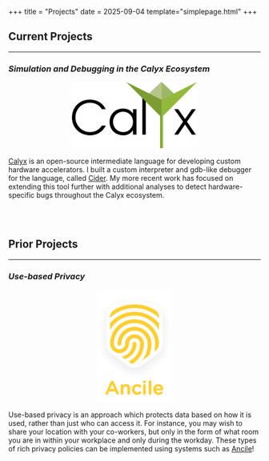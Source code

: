 +++
title = "Projects"
date = 2025-09-04
template="simplepage.html"
+++

## Current Projects
---
### _Simulation and Debugging in the Calyx Ecosystem_

<div align="center">
  <img src="/projects/calyx-logo.svg" alt="The Calyx Logo" width="250">
</div>

[Calyx][calyx] is an open-source intermediate language for developing custom
hardware accelerators. I built a custom interpreter and gdb-like debugger for
the language, called [Cider][cider]. My more recent work has focused on
extending this tool further with additional analyses to detect hardware-specific
bugs throughout the Calyx ecosystem.

<br>
<br>

## Prior Projects
---
### _Use-based Privacy_

<div align="center">
  <img src="/projects/ancile-logo.png" alt="The Ancile Logo" width="150">
</div>

Use-based privacy is an approach which protects data based on how it is used,
rather than just who can access it. For instance, you may wish to share your
location with your co-workers, but only in the form of what room you are in
within your workplace and only during the workday. These types of rich privacy
policies can be implemented using systems such as [Ancile][ancile]!


[calyx]: https://calyxir.org/
[cider]: https://docs.calyxir.org/debug/index.html
[ancile]: https://ancile-project.github.io/
